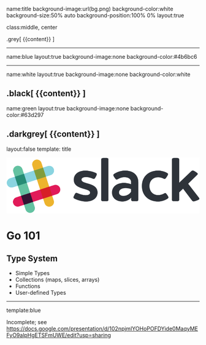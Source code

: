 name:title
background-image:url(bg.png)
background-color:white
background-size:50% auto
background-position:100% 0%
layout:true

class:middle, center

.grey[
{{content}}
]

---
name:blue
layout:true
background-image:none
background-color:#4b6bc6

---
name:white
layout:true
background-image:none
background-color:white

.black[
{{content}}
]
---
name:green
layout:true
background-image:none
background-color:#63d297

.darkgrey[
{{content}}
]
---
layout:false
template: title

![:scale 50%](slack.png)

# Go 101

## Type System

* Simple Types
* Collections (maps, slices, arrays)
* Functions
* User-defined Types

---
template:blue

Incomplete; see https://docs.google.com/presentation/d/102npjmlYOHoPOFDYide0MaqyMEFyO9alpHgETSFmUWE/edit?usp=sharing
